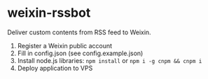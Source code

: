 # weixin-rssbot
Deliver custom contents from RSS feed to Weixin.

1. Register a Weixin public account
2. Fill in config.json (see config.example.json)
3. Install node.js libraries: ``npm install`` or ``npm i -g cnpm && cnpm i``
4. Deploy application to VPS
